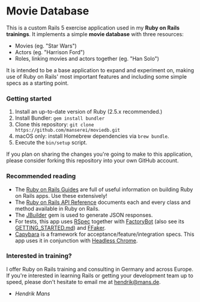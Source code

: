 # Movie Database

This is a custom Rails 5 exercise application used in my **Ruby on Rails trainings**. It implements a simple **movie database** with three resources:

- Movies (eg. "Star Wars")
- Actors (eg. "Harrison Ford")
- Roles, linking movies and actors together (eg. "Han Solo")

It is intended to be a base application to expand and experiment on, making use of Ruby on Rails' most important features and including some simple specs as a starting point.

### Getting started

1.  Install an up-to-date version of Ruby (2.5.x recommended.)
2.  Install Bundler: `gem install bundler`
3.  Clone this repository: `git clone https://github.com/manserei/moviedb.git`
4.  macOS only: install Homebrew dependencies via `brew bundle`.
5.  Execute the `bin/setup` script.

If you plan on sharing the changes you're going to make to this application, please consider forking this repository into your own GitHub account.

### Recommended reading

- The [Ruby on Rails Guides](http://guides.rubyonrails.org/) are full of useful information on building Ruby on Rails apps. Use these extensively!
- The [Ruby on Rails API Reference](http://api.rubyonrails.org/) documents each and every class and method available in Ruby on Rails.
- The [JBuilder] gem is used to generate JSON responses.
- For tests, this app uses [RSpec] together with [FactoryBot] (also see its [GETTING_STARTED.md](https://github.com/thoughtbot/factory_girl/blob/master/GETTING_STARTED.md)) and [FFaker].
- [Capybara] is a framework for acceptance/feature/integration specs. This app uses it in conjunction with [Headless Chrome].

### Interested in training?

I offer Ruby on Rails training and consulting in Germany and across Europe. If you're interested in learning Rails or getting your development team up to speed, please don't hesitate to email me at hendrik@mans.de.

- _Hendrik Mans_

[jbuilder]: https://github.com/rails/jbuilder
[capybara]: https://github.com/teamcapybara/capybara
[headless chrome]: https://robots.thoughtbot.com/headless-feature-specs-with-chrome
[rspec]: http://rspec.info/
[factorybot]: https://github.com/thoughtbot/factory_girl
[ffaker]: https://github.com/ffaker/ffaker
